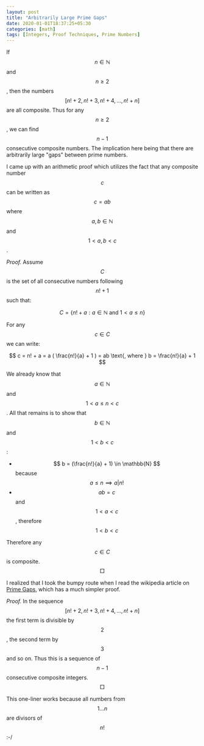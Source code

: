 ```yaml
---
layout: post
title: "Arbitrarily Large Prime Gaps"
date: 2020-01-01T18:37:25+05:30
categories: [math]
tags: [Integers, Proof Techniques, Prime Numbers]
---
```


If $$ n \in \mathbb{N} $$ and $$ n \geq 2 $$, then the numbers $$ [n! + 2, n! + 3, n! + 4, \ldots , n! + n] $$ are all composite.
Thus for any $$ n \geq 2 $$, we can find $$ n - 1 $$ consecutive composite numbers.
The implication here being that there are arbitrarily large "gaps" between prime numbers.

I came up with an arithmetic proof which utilizes the fact that any composite number $$ c $$ can be written as $$ c = ab $$ where $$ a,b \in \mathbb{N} $$ and $$ 1 < a,b < c $$.

_Proof._ Assume $$ C $$ is the set of all consecutive numbers following $$ n! + 1 $$ such that:

$$ C = \{ n! + a : a \in \mathbb{N} \text{ and } 1 < a \leq n \} $$

For any $$ c \in C $$ we can write:

$$ c = n! + a = a ( \frac{n!}{a} + 1 ) = ab \text{, where } b = \frac{n!}{a} + 1 $$

We already know that $$ a \in \mathbb{N} $$ and $$ 1 < a \leq n < c $$.
All that remains is to show that $$ b \in \mathbb{N} $$ and $$ 1 < b < c $$:

* $$ b = (\frac{n!}{a} + 1) \in \mathbb{N} $$ because $$ a \leq n \implies a \vert n!$$
* $$ ab = c $$ and $$ 1 < a < c$$, therefore $$ 1 < b < c $$

Therefore any $$ c \in C $$ is composite. $$ \Box $$

I realized that I took the bumpy route when I read the wikipedia article on [Prime Gaps](https://en.wikipedia.org/wiki/Prime_gap#Simple_observations), which has a much simpler proof.

_Proof._ In the sequence $$ [n! + 2, n! + 3, n! + 4, \ldots , n! + n] $$ the first term is divisible by $$ 2 $$, the second term by $$ 3 $$ and so on. Thus this is a sequence of $$ n - 1 $$ consecutive composite integers. $$ \Box $$

This one-liner works because all numbers from $$ 1 \ldots n $$ are divisors of $$ n! $$ :-/
